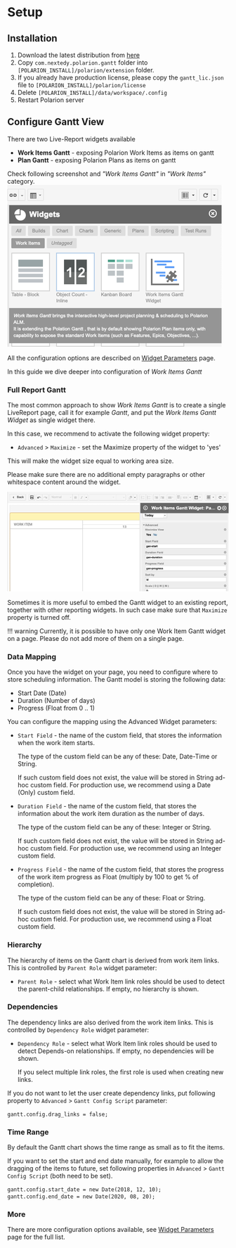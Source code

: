 # Setup

## Installation
	
1.  Download the latest distribution from [here](../download)
2.  Copy `com.nextedy.polarion.gantt` folder into `[POLARION_INSTALL]/polarion/extension` folder.
3.  If you already have production license, please copy the `gantt_lic.json` file to `[POLARION_INSTALL]/polarion/license`
4.  Delete `[POLARION_INSTALL]/data/workspace/.config`
5.  Restart Polarion server


## Configure Gantt View

There are two Live-Report widgets available

* **Work Items Gantt** - exposing Polarion Work Items as items on gantt
* **Plan Gantt** - exposing Polarion Plans as items on gantt

Check following screenshot and *"Work Items Gantt"* in *"Work Items"* category.
![Gantt](img/gantt-widget-add.png)

All the configuration options are described on [Widget Parameters](../widget/#widget-parameters) page.

In this guide we dive deeper into configuration of *Work Items Gantt*


###  Full Report Gantt

The most common approach to show *Work Items Gantt* is to create a single LiveReport page, call it for example *Gantt*, and put the *Work Items Gantt Widget* as single widget there.

In this case, we recommend to activate the following widget property:

* `Advanced` >  `Maximize` - set the Maximize property of the widget to 'yes'

This will make the widget size equal to working area size.

Please make sure there are no additional empty paragraphs or other whitespace content around the widget.

![Gantt Maximize Widget Property](img/gantt-max-property.png)


Sometimes it is more useful to embed the Gantt widget to an existing report, together with other reporting widgets. In such case make sure that `Maximize` property is turned off.


!!! warning
    Currently, it is possible to have only one Work Item Gantt widget on a page. Please do not add more of them on a single page.


### Data Mapping

Once you have the widget on your page, you need to configure where to store scheduling information. The Gantt model is storing the following data:

* Start Date (Date)
* Duration (Number of days)
* Progress (Float from 0 .. 1)

You can configure the mapping using the Advanced Widget parameters:

* `Start Field` -  the name of the custom field, that stores the information when the work item starts. 

    The type of the custom field can be any of these: Date, Date-Time or String. 
    
    If such custom field does not exist, the value will be stored in String ad-hoc custom field. For production use, we recommend using a Date (Only) custom field.

* `Duration Field` -  the name of the custom field, that stores the information about the work item duration as the number of days. 

    The type of the custom field can be any of these: Integer or String.  
    
    If such custom field does not exist, the value will be stored in String ad-hoc custom field. For production use, we recommend using an Integer custom field.

* `Progress Field` - the name of the custom field, that stores the progress of the work item progress as Float (multiply by 100 to get % of completion). 

    The type of the custom field can be any of these: Float or String.  
    
    If such custom field does not exist, the value will be stored in String ad-hoc custom field. For production use, we recommend using a Float custom field.

### Hierarchy

The hierarchy of items on the Gantt chart is derived from work item links. This is controlled by `Parent Role` widget parameter:

* `Parent Role` - select what Work Item link roles should be used to detect the parent-child relationships. If empty, no hierarchy is shown.

    
### Dependencies

The dependency links are also derived from the work item links. This is controlled by `Dependency Role` widget parameter:

* `Dependency Role` - select what Work Item link roles should be used to detect Depends-on relationships. If empty, no dependencies will be shown. 

    If you select multiple link roles, the first role is used when creating new links.
    
If you do not want to let the user create dependency links, put following property to `Advanced` > `Gantt Config Script` parameter:

	gantt.config.drag_links = false;		
	
### Time Range

By default the Gantt chart shows the time range as small as to fit the items.

If you want to set the start and end date manually, for example to allow the dragging of the items to future, set following properties  in  `Advanced` > `Gantt Config Script` (both need to be set).

	gantt.config.start_date = new Date(2018, 12, 10);
	gantt.config.end_date = new Date(2020, 08, 20);
	

### More 

There are more configuration options available, see [Widget Parameters](../widget/#widget-parameters) page for the full list. 

<script>
  function initFreshChat() {
    window.fcWidget.init({
      token: "5bd41922-e50b-4faf-9a94-e51709c815d6",
      host: "https://wchat.freshchat.com"
    });
  }
  function initialize(i,t){var e;i.getElementById(t)?initFreshChat():((e=i.createElement("script")).id=t,e.async=!0,e.src="https://wchat.freshchat.com/js/widget.js",e.onload=initFreshChat,i.head.appendChild(e))}function initiateCall(){initialize(document,"freshchat-js-sdk")}window.addEventListener?window.addEventListener("load",initiateCall,!1):window.attachEvent("load",initiateCall,!1);
</script>
